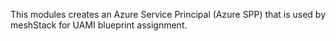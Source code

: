 This modules creates an Azure Service Principal (Azure SPP) that is used by meshStack for UAMI blueprint assignment.
